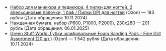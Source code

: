 * [Набор для маникюра и педикюра, 4 пилки для ногтей, 2 апельсиновые палочки, 1 баф / Пилки OPI для ногтей](https://ozon.ru/t/4wrlX35) (Ozon) — 183 рубля (Дата обращения: 10.11.2024)
* [Наждачная бумага, набор (P600, P1000, P2000), 230х280](https://ozon.ru/t/PRW5ggl) — 201 рубль (Дата обращения: 06.01.2025)
* [Green Stuff World: Губки шлифовальные Foam Sanding Pads - Fine Grit Assortment (20 шт.)](https://ozon.ru/t/7mM35z6) (Ozon) — 1&nbsp;542 рубля (Дата обращения: 10.11.2024) 